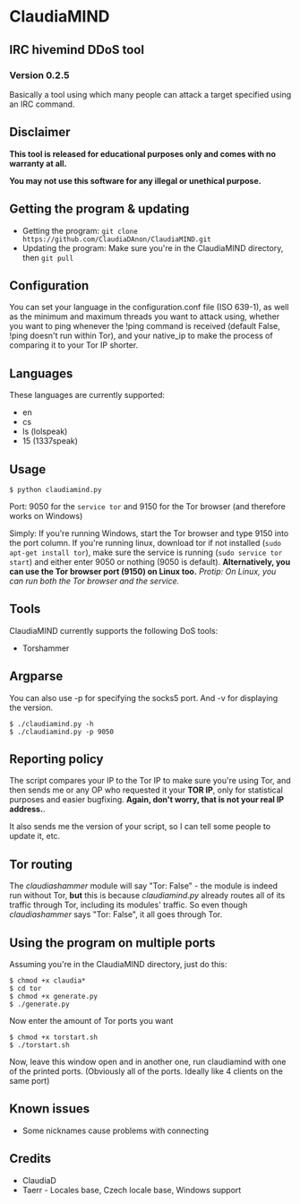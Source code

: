 # ClaudiaMIND

## IRC hivemind DDoS tool
### Version 0.2.5

Basically a tool using which many people can attack a target specified using an IRC command.

## Disclaimer
**This tool is released for educational purposes only and comes with no warranty at all.**

**You may not use this software for any illegal or unethical purpose.**

## Getting the program & updating
* Getting the program: ```git clone https://github.com/ClaudiaDAnon/ClaudiaMIND.git```
* Updating the program: Make sure you're in the ClaudiaMIND directory, then ```git pull```

## Configuration
You can set your language in the configuration.conf file (ISO 639-1), as well as the minimum and maximum threads you want to attack using, whether you want to ping whenever the !ping command is received (default False, !ping doesn't run within Tor), and your native_ip to make the process of comparing it to your Tor IP shorter.

## Languages
These languages are currently supported:
* en
* cs
* ls (lolspeak)
* 15 (1337speak)

## Usage

```$ python claudiamind.py```

Port: 9050 for the ```service tor``` and 9150 for the Tor browser (and therefore works on Windows)

Simply: If you're running Windows, start the Tor browser and type 9150 into the port column. If you're running linux, download tor if not installed (```sudo apt-get install tor```), make sure the service is running (```sudo service tor start```) and either enter 9050 or nothing (9050 is default).
**Alternatively, you can use the Tor browser port (9150) on Linux too.**
*Protip: On Linux, you can run both the Tor browser and the service.*

## Tools
ClaudiaMIND currently supports the following DoS tools:
* Torshammer

## Argparse
You can also use -p for specifying the socks5 port. And -v for displaying the version.
```
$ ./claudiamind.py -h
$ ./claudiamind.py -p 9050
```

## Reporting policy
The script compares your IP to the Tor IP to make sure you're using Tor, and then sends me or any OP who requested it your **TOR IP**, only for statistical purposes and easier bugfixing. **Again, don't worry, that is not your real IP address.**.

It also sends me the version of your script, so I can tell some people to update it, etc.

## Tor routing
The *claudiashammer* module will say "Tor: False" - the module is indeed run without Tor, **but** this is because *claudiamind.py* already routes all of its traffic through Tor, including its modules' traffic. So even though *claudiashammer* says "Tor: False", it all goes through Tor.

## Using the program on multiple ports
Assuming you're in the ClaudiaMIND directory, just do this:
```
$ chmod +x claudia*
$ cd tor
$ chmod +x generate.py
$ ./generate.py
```
Now enter the amount of Tor ports you want
```
$ chmod +x torstart.sh
$ ./torstart.sh
```
Now, leave this window open and in another one, run claudiamind with one of the printed ports. (Obviously all of the ports. Ideally like 4 clients on the same port)

## Known issues
* Some nicknames cause problems with connecting

## Credits
* ClaudiaD
* Taerr - Locales base, Czech locale base, Windows support
